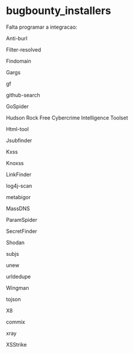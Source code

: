 # bugbounty_installers

Falta programar a integracao:

Anti-burl

Filter-resolved

Findomain

Gargs

gf

github-search

GoSpider

Hudson Rock Free Cybercrime Intelligence Toolset

Html-tool

Jsubfinder

Kxss

Knoxss

LinkFinder

log4j-scan

metabigor

MassDNS

ParamSpider

SecretFinder

Shodan

subjs

unew

urldedupe

Wingman

tojson

X8

commix

xray

XSStrike
